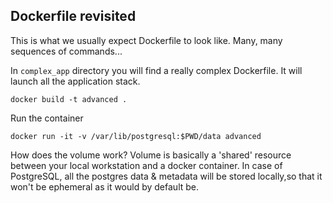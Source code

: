 ## Dockerfile revisited

This is what we usually expect Dockerfile to look like. Many, many sequences of commands...

In `complex_app` directory you will find a really complex Dockerfile. It will launch all the application stack.

```
docker build -t advanced .
```
Run the container
```
docker run -it -v /var/lib/postgresql:$PWD/data advanced 
```

How does the volume work?
Volume is basically a 'shared' resource between your local workstation and a docker container. In case of PostgreSQL, all the postgres data & metadata will be stored locally,so that it won't be ephemeral as it would by default be.
